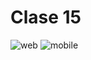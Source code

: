 # Clase 15

![web](https://github.com/uma-dev/front-end-code/assets/22565959/df94e66e-c43c-4e2d-9511-7a191f827c3e)
![mobile](https://github.com/uma-dev/front-end-code/assets/22565959/d328b7ba-8529-4b14-90ca-9e5116149c20)
